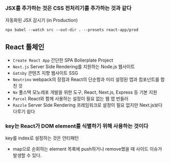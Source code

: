 ### JSX를 추가하는 것은 CSS 전처리기를 추가하는 것과 같다

자동화된 JSX 감시기 (in Production)

```shell
npx babel --watch src --out-dir . --presets react-app/prod
```

## React 툴체인

* `Create React App` 간단한 SPA Bolierplate Project
* `Next.js` Server Side Rendering를 지원하는 Node.js 웹사이트
* `Gatsby` 콘텐츠 지향 웹사이트 SSG
* `Neutrino` webpack의 장점과 React의 단순함과 미리 설정된 앱과 컴포넌트를 합친 것
* `Nx` 풀스택 모노레포 개발을 위한 도구, React, Next.js, Express 등 기본 지원
* `Parcel` React와 함께 사용하는 설정이 필요 없는 웹 앱 번들러
* `Razzle` Server Side Rendering 프레임워크로 설정이 필요 없지만 Next.js보다 다루기 쉽다

### key는 React가 DOM element를 식별하기 위해 사용하는 것이다

key를 index로 설정하는 것은 안티패턴

* map으로 순회하는 element 목록에 push하거나 remove했을 때 사이드 이슈가 발생할 수 있다.
